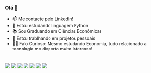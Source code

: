 ### Olá 👋

- 📫 Me contacte pelo LinkedIn!
- 🐍 Estou estudando linguagem Python 
- 📚 Sou Graduando em Ciências Econômicas
- 🚗 Estou trablhando em projetos pessoais
- 🧛‍♂️ Fato Curioso: Mesmo estudando Economia, tudo relacionado a tecnologia me disperta muito interesse! 

#

<div> 
  <img src="https://img.shields.io/badge/Microsoft_Excel-217346?style=for-the-badge&logo=microsoft-excel&logoColor=white">
  <img src="https://img.shields.io/badge/PowerBI-F2C811?style=for-the-badge&logo=Power%20BI&logoColor=white">
  <img src="https://img.shields.io/badge/Microsoft_PowerPoint-B7472A?style=for-the-badge&logo=microsoft-powerpoint&logoColor=white">
 	<img src="https://img.shields.io/badge/Python-14354C?style=for-the-badge&logo=python&logoColor=white" target="_blank"></a>
  <img src="https://img.shields.io/badge/gimp-5C5543?style=for-the-badge&logo=gimp&logoColor=white"> 
  <a href="https://www.linkedin.com/in/brunop-mendonca/" target="_blank"><img src="https://img.shields.io/badge/-LinkedIn-%230077B5?style=for-the-badge&logo=linkedin&logoColor=white" target="_blank"></a> 
   <a href = "mailto:brunopmendonca_contato@outlook.com"><img src="https://img.shields.io/badge/Microsoft_Outlook-0078D4?style=for-the-badge&logo=microsoft-outlook&logoColor=white" target="_blank"></a>
